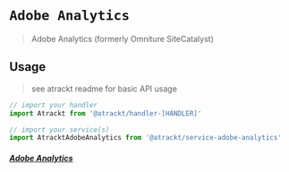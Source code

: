 # `Adobe Analytics`

> Adobe Analytics (formerly Omniture SiteCatalyst)

## Usage

> see atrackt readme for basic API usage

```js
// import your handler
import Atrackt from '@atrackt/handler-[HANDLER]'

// import your service(s)
import AtracktAdobeAnalytics from '@atrackt/service-adobe-analytics'
```

##### [Adobe Analytics](https://www.adobe.com/analytics/adobe-analytics-features.html)
